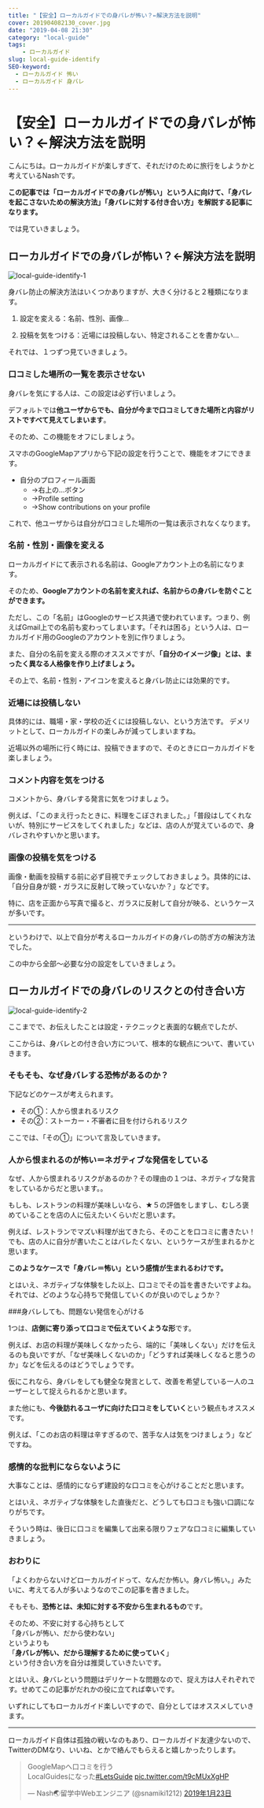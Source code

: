 ```yaml
---
title: "【安全】ローカルガイドでの身バレが怖い？←解決方法を説明"
cover: 201904082130_cover.jpg
date: "2019-04-08 21:30"
category: "local-guide"
tags:
    - ローカルガイド
slug: local-guide-identify
SEO-keyword:
  - ローカルガイド 怖い
  - ローカルガイド 身バレ
---
```


# 【安全】ローカルガイドでの身バレが怖い？←解決方法を説明

こんにちは。ローカルガイドが楽しすぎて、それだけのために旅行をしようかと考えているNashです。

<b>この記事では「ローカルガイドでの身バレが怖い」という人に向けて、「身バレを起こさないための解決方法」「身バレに対する付き合い方」を解説する記事になります。</b>

では見ていきましょう。

## ローカルガイドでの身バレが怖い？←解決方法を説明

![local-guide-identify-1](./201904082130_1.jpg)

身バレ防止の解決方法はいくつかありますが、大きく分けると２種類になります。

1. 設定を変える：名前、性別、画像...

2. 投稿を気をつける：近場には投稿しない、特定されることを書かない...

それでは、１つずつ見ていきましょう。

### 口コミした場所の一覧を表示させない

身バレを気にする人は、この設定は必ず行いましょう。

デフォルトでは<b>他ユーザからでも、自分が今まで口コミしてきた場所と内容がリストですべて見えてしまいます</b>。

そのため、この機能をオフにしましょう。

スマホのGoogleMapアプリから下記の設定を行うことで、機能をオフにできます。

- 自分のプロフィール画面
    - →右上の…ボタン
    - →Profile setting
    - →Show contributions on your profile

これで、他ユーザからは自分が口コミした場所の一覧は表示されなくなります。

### 名前・性別・画像を変える

ローカルガイドにて表示される名前は、Googleアカウント上の名前になります。

そのため、<b>Googleアカウントの名前を変えれば、名前からの身バレを防ぐことができます。</b>

ただし、この「名前」はGoogleのサービス共通で使われています。つまり、例えばGmail上での名前も変わってしまいます。「それは困る」という人は、ローカルガイド用のGoogleのアカウントを別に作りましょう。

また、自分の名前を変える際のオススメですが、<b>「自分のイメージ像」とは、まったく異なる人格像を作り上げましょう。</b>

その上で、名前・性別・アイコンを変えると身バレ防止には効果的です。

### 近場には投稿しない

具体的には、職場・家・学校の近くには投稿しない、という方法です。
デメリットとして、ローカルガイドの楽しみが減ってしまいますね。

近場以外の場所に行く時には、投稿できますので、そのときにローカルガイドを楽しましょう。

### コメント内容を気をつける

コメントから、身バレする発言に気をつけましょう。

例えば、「このまえ行ったときに、料理をこぼされました。」「普段はしてくれないが、特別にサービスをしてくれました」などは、店の人が覚えているので、身バレされやすいかと思います。


### 画像の投稿を気をつける

画像・動画を投稿する前に必ず目視でチェックしておきましょう。具体的には、「自分自身が鏡・ガラスに反射して映っていないか？」などです。

特に、店を正面から写真で撮ると、ガラスに反射して自分が映る、というケースが多いです。

---

というわけで、以上で自分が考えるローカルガイドの身バレの防ぎ方の解決方法でした。

この中から全部〜必要な分の設定をしていきましょう。

## ローカルガイドでの身バレのリスクとの付き合い方

![local-guide-identify-2](./201904082130_2.jpg)

ここまでで、お伝えしたことは設定・テクニックと表面的な観点でしたが、

ここからは、身バレとの付き合い方について、根本的な観点について、書いていきます。

### そもそも、なぜ身バレする恐怖があるのか？

下記などのケースが考えられます。

- その①：人から恨まれるリスク
- その②：ストーカー・不審者に目を付けられるリスク

ここでは、「その①」について言及していきます。



### 人から恨まれるのが怖い＝ネガティブな発信をしている

なぜ、人から恨まれるリスクがあるのか？その理由の１つは、ネガティブな発言をしているからだと思います。。

もしも、レストランの料理が美味しいなら、★５の評価をしますし、むしろ褒めていることを店の人に伝えたいくらいだと思います。

例えば、レストランでマズい料理が出てきたら、そのことを口コミに書きたい！でも、店の人に自分が書いたことはバレたくない、というケースが生まれるかと思います。

<b>このようなケースで「身バレ＝怖い」という感情が生まれるわけです。</b>

とはいえ、ネガティブな体験をした以上、口コミでその旨を書きたいですよね。それでは、どのような心持ちで発信していくのが良いのでしょうか？



###身バレしても、問題ない発信を心がける

1つは、<b>店側に寄り添って口コミで伝えていくような形</b>です。

例えば、お店の料理が美味しくなかったら、端的に「美味しくない」だけを伝えるのも良いですが、「なぜ美味しくないのか」「どうすれば美味しくなると思うのか」などを伝えるのはどうでしょうです。

仮にこれなら、身バレをしても健全な発言として、改善を希望している一人のユーザーとして捉えられるかと思います。

また他にも、<b>今後訪れるユーザに向けた口コミをしていく</b>という観点もオススメです。

例えば、「このお店の料理は辛すぎるので、苦手な人は気をつけましょう」などですね。

### 感情的な批判にならないように

大事なことは、感情的にならず建設的な口コミを心がけることだと思います。

とはいえ、ネガティブな体験をした直後だと、どうしても口コミも強い口調になりがちです。

そういう時は、後日に口コミを編集して出来る限りフェアな口コミに編集していきましょう。

### おわりに

「よくわからないけどローカルガイドって、なんだか怖い。身バレ怖い。」みたいに、考えてる人が多いようなのでこの記事を書きました。

そもそも、<b>恐怖とは、未知に対する不安から生まれるもの</b>です。

そのため、不安に対する心持ちとして<br />
「身バレが怖い、だから使わない」<br />
というよりも<br />
「<b>身バレが怖い、だから理解するために使っていく</b>」<br />
という付き合い方を自分は推奨していきたいです。

とはいえ、身バレという問題はデリケートな問題なので、捉え方は人それぞれです。せめてこの記事がだれかの役に立てれば幸いです。

いずれにしてもローカルガイド楽しいですので、自分としてはオススメしていきます。

---

ローカルガイド自体は孤独の戦いなのもあり、ローカルガイド友達少ないので、TwitterのDMなり、いいね、とかで絡んでもらえると嬉しかったりします。

<blockquote class="twitter-tweet" data-lang="ja"><p lang="ja" dir="ltr">GoogleMapへ口コミを行う<br>LocalGuidesになった<a href="https://twitter.com/hashtag/LetsGuide?src=hash&amp;ref_src=twsrc%5Etfw">#LetsGuide</a> <a href="https://t.co/t9cMUxXgHP">pic.twitter.com/t9cMUxXgHP</a></p>&mdash; Nash🌏留学中Webエンジニア (@snamiki1212) <a href="https://twitter.com/snamiki1212/status/1088109065408995329?ref_src=twsrc%5Etfw">2019年1月23日</a></blockquote>
<script async src="https://platform.twitter.com/widgets.js" charset="utf-8"></script>
